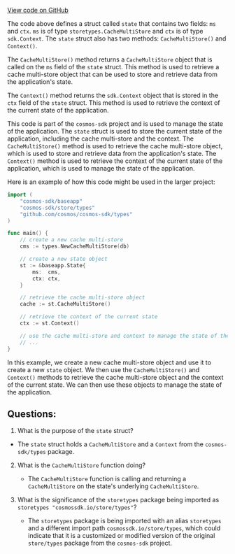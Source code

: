 [View code on GitHub](https://github.com/cosmos/cosmos-sdk/blob/main/baseapp/state.go)

The code above defines a struct called `state` that contains two fields: `ms` and `ctx`. `ms` is of type `storetypes.CacheMultiStore` and `ctx` is of type `sdk.Context`. The `state` struct also has two methods: `CacheMultiStore()` and `Context()`.

The `CacheMultiStore()` method returns a `CacheMultiStore` object that is called on the `ms` field of the `state` struct. This method is used to retrieve a cache multi-store object that can be used to store and retrieve data from the application's state.

The `Context()` method returns the `sdk.Context` object that is stored in the `ctx` field of the `state` struct. This method is used to retrieve the context of the current state of the application.

This code is part of the `cosmos-sdk` project and is used to manage the state of the application. The `state` struct is used to store the current state of the application, including the cache multi-store and the context. The `CacheMultiStore()` method is used to retrieve the cache multi-store object, which is used to store and retrieve data from the application's state. The `Context()` method is used to retrieve the context of the current state of the application, which is used to manage the state of the application.

Here is an example of how this code might be used in the larger project:

```go
import (
    "cosmos-sdk/baseapp"
    "cosmos-sdk/store/types"
    "github.com/cosmos/cosmos-sdk/types"
)

func main() {
    // create a new cache multi-store
    cms := types.NewCacheMultiStore(db)

    // create a new state object
    st := &baseapp.State{
        ms:  cms,
        ctx: ctx,
    }

    // retrieve the cache multi-store object
    cache := st.CacheMultiStore()

    // retrieve the context of the current state
    ctx := st.Context()

    // use the cache multi-store and context to manage the state of the application
    // ...
}
```

In this example, we create a new cache multi-store object and use it to create a new `state` object. We then use the `CacheMultiStore()` and `Context()` methods to retrieve the cache multi-store object and the context of the current state. We can then use these objects to manage the state of the application.
## Questions: 
 1. What is the purpose of the `state` struct?
   - The `state` struct holds a `CacheMultiStore` and a `Context` from the `cosmos-sdk/types` package.

2. What is the `CacheMultiStore` function doing?
   - The `CacheMultiStore` function is calling and returning a `CacheMultiStore` on the state's underlying `CacheMultiStore`.

3. What is the significance of the `storetypes` package being imported as `storetypes "cosmossdk.io/store/types"`?
   - The `storetypes` package is being imported with an alias `storetypes` and a different import path `cosmossdk.io/store/types`, which could indicate that it is a customized or modified version of the original `store/types` package from the `cosmos-sdk` project.